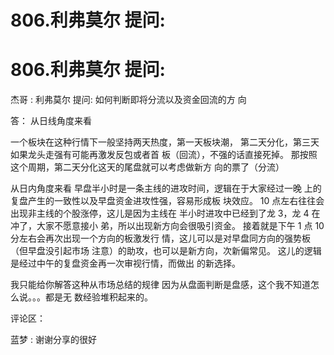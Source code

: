 # 806.利弗莫尔 提问:

# 806.利弗莫尔 提问:

杰哥 : 利弗莫尔 提问: 如何判断即将分流以及资金回流的方 向

答： 从日线角度来看

一个板块在这种行情下一般坚持两天热度，第一天板块潮， 第二天分化，第三天如果龙头走强有可能再激发反包或者首 板（回流），不强的话直接死掉。 那按照这个周期，第二天分化这天的尾盘就可以考虑做新方 向的票了（分流）

从日内角度来看 早盘半小时是一条主线的进攻时间，逻辑在于大家经过一晚 上的复盘产生的一致性以及早盘资金进攻性强，容易形成板 块效应。 10 点左右往往会出现非主线的个股涨停，这儿是因为主线在 半小时进攻中已经到了龙 3，龙 4 在冲了，大家不愿意接小 弟，所以出现新方向会很吸引资金。 接着就是下午 1 点 10 分左右会再次出现一个方向的板激发行 情，这儿可以是对早盘同方向的强势板（但早盘没引起市场 注意）的助攻，也可以是新方向，次新偏常见。 这儿的逻辑是经过中午的复盘资金再一次审视行情，而做出 的新选择。

我只能给你解答这种从市场总结的规律 因为从盘面判断是盘感，这个我不知道怎么说。。。都是无 数经验堆积起来的。

评论区：

蓝梦 : 谢谢分享的很好